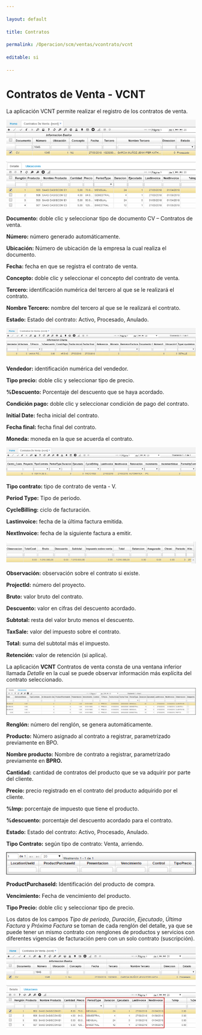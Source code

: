 ```yaml
---

layout: default

title: Contratos

permalink: /Operacion/scm/ventas/vcontrato/vcnt

editable: si

---
```




# Contratos de Venta - VCNT



La aplicación VCNT permite realizar el registro de los contratos de venta.  





![](vcnt1.png)



**Documento:** doble clic y seleccionar tipo de documento CV – Contratos de venta.  

**Número:** número generado automáticamente.  

**Ubicación:** Número de ubicación de la empresa la cual realiza el documento.  

**Fecha:** fecha en que se registra el contrato de venta.  

**Concepto:** doble clic y seleccionar el concepto del contrato de venta.  

**Tercero:** identificación numérica del tercero al que se le realizará el contrato.  

**Nombre Tercero:** nombre del tercero al que se le realizará el contrato.  

**Estado:** Estado del contrato: Activo, Procesado, Anulado.  





![](vcnt2.png)



**Vendedor:** identificación numérica del vendedor.  

**Tipo precio:** doble clic y seleccionar tipo de precio.  

**%Descuento:** Porcentaje del descuento que se haya acordado.  

**Condición pago:** doble clic y seleccionar condición de pago del contrato.  

**Initial Date:** fecha inicial del contrato.  

**Fecha final:** fecha final del contrato.  

**Moneda:** moneda en la que se acuerda el contrato.  





![](vcnt3.png)



**Tipo contrato:** tipo de contrato de venta - V.  

**Period Type:** Tipo de periodo.  

**CycleBilling:** ciclo de facturación.  

**Lastinvoice:** fecha de la última factura emitida.  

**NextInvoice:** fecha de la siguiente factura a emitir.  



![](vcnt4.png)



**Observación:** observación sobre el contrato si existe.  

**ProjectId:** número del proyecto.  

**Bruto:** valor bruto del contrato.  

**Descuento:** valor en cifras del descuento acordado.  

**Subtotal:** resta del valor bruto menos el descuento.  

**TaxSale:** valor del impuesto sobre el contrato.  

**Total:** suma del subtotal más el impuesto.  

**Retención:** valor de retención (si aplica).  



La aplicación **VCNT** Contratos de venta consta de una ventana inferior llamada _Detalle_ en la cual se puede observar información más explícita del contrato seleccionado.



![](vcnt5.png)



**Renglón:** número del renglón, se genera automáticamente.  

**Producto:** Número asignado al contrato a registrar, parametrizado previamente en BPO.  

**Nombre producto:** Nombre de contrato a registrar, parametrizado previamente en **BPRO.**  

**Cantidad:** cantidad de contratos del producto que se va adquirir por parte del cliente.  

**Precio:** precio registrado en el contrato del producto adquirido por el cliente.  

**%Imp:** porcentaje de impuesto que tiene el producto.  

**%descuento:** porcentaje del descuento acordado para el contrato.  

**Estado:** Estado del contrato: Activo, Procesado, Anulado.  

**Tipo Contrato:** según tipo de contrato: Venta, arriendo.  





![](vcnt6.png)



**ProductPurchaseId:** Identificación del producto de compra.  

**Vencimiento:** Fecha de vencimiento del producto.  

**Tipo Precio:** doble clic y seleccionar tipo de precio.  



Los datos de los campos _Tipo de periodo_, _Duración_, _Ejecutado_, _Última Factura_ y _Próxima Factura_ se toman de cada renglón del detalle, ya que se puede tener un mismo contrato con renglones de productos y servicios con diferentes vigencias de facturación pero con un solo contrato (suscripción).  



![](vcnt7.png)










